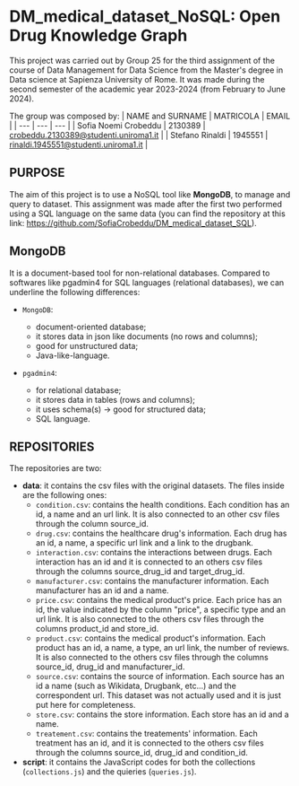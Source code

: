 # DM_medical_dataset_NoSQL: Open Drug Knowledge Graph

This project was carried out by Group 25 for the third assignment of the course of Data Management for Data Science from the Master's degree in Data science at Sapienza University of Rome. It was made during the second semester of the academic year 2023-2024 (from February to June 2024).

The group was composed by:
| NAME and SURNAME | MATRICOLA | EMAIL |
| --- | --- | --- |
| Sofia Noemi Crobeddu | 2130389 | crobeddu.2130389@studenti.uniroma1.it | 
| Stefano Rinaldi | 1945551 | rinaldi.1945551@studenti.uniroma1.it |

## PURPOSE

The aim of this project is to use a NoSQL tool like **MongoDB**, to manage and query to dataset. This assignment was made after the first two performed using a SQL language on the same data (you can find the repository at this link: https://github.com/SofiaCrobeddu/DM_medical_dataset_SQL). 

## MongoDB

It is a document-based tool for non-relational databases. Compared to softwares like pgadmin4 for SQL languages (relational databases), we can underline the following differences:
- `MongoDB`:
  - document-oriented database;
  - it stores data in json like documents (no rows and columns);
  - good for unstructured data;
  - Java-like-language.

- `pgadmin4`:
  - for relational database;
  - it stores data in tables (rows and columns);
  - it uses schema(s) → good for structured data;
  - SQL language.


## REPOSITORIES

The repositories are two:
- **data**: it contains the csv files with the original datasets. The files inside are the following ones:
  - `condition.csv`: contains the health conditions. Each condition has an id, a name and an url link. It is also connected to an other csv files through the column source_id.
  - `drug.csv`: contains the healthcare drug's information. Each drug has an id, a name, a specific url link and a link to the drugbank.
  - `interaction.csv`: contains the interactions between drugs. Each interaction has an id and it is connected to an others csv files through the columns source_drug_id and target_drug_id.
  - `manufacturer.csv`: contains the manufacturer information. Each manufacturer has an id and a name.
  - `price.csv`: contains the medical product's price. Each price has an id, the value indicated by the column "price", a specific type and an url link. It is also connected to the others csv files through the columns product_id and store_id.
  - `product.csv`: contains the medical product's information. Each product has an id, a name, a type, an url link, the number of reviews. It is also connected to the others csv files through the columns source_id, drug_id and manufacturer_id.
  - `source.csv`: contains the source of information. Each source has an id a name (such as Wikidata, Drugbank, etc...) and the correspondent url. This dataset was not actually used and it is just put here for completeness.
  - `store.csv`: contains the store information. Each store has an id and a name.
  - `treatement.csv`: contains the treatements' information. Each treatment has an id, and it is connected to the others csv files through the columns source_id, drug_id and condition_id.
- **script**: it contains the JavaScript codes for both the collections (`collections.js`) and the quieries (`queries.js`).
